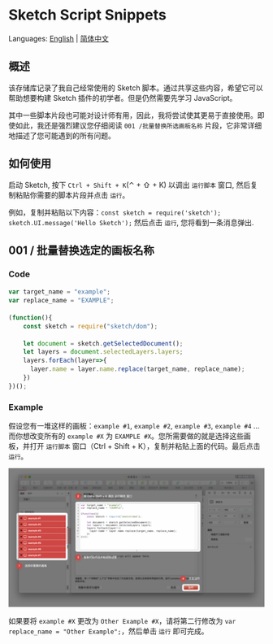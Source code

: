 # Sketch Script Snippets

Languages: [English](./README.md) | [简体中文](./README.zh.md)

## 概述

该存储库记录了我自己经常使用的 Sketch 脚本。通过共享这些内容，希望它可以帮助想要构建 Sketch 插件的初学者。但是仍然需要先学习 JavaScript。

其中一些脚本片段也可能对设计师有用，因此，我将尝试使其更易于直接使用。即使如此，我还是强烈建议您仔细阅读 `001 /批量替换所选画板名称` 片段，它非常详细地描述了您可能遇到的所有问题。

## 如何使用

启动 Sketch, 按下 `Ctrl + Shift + K`(⌃ + ⇧ + K) 以调出 `运行脚本` 窗口, 然后复制粘贴你需要的脚本片段并点击 `运行`。

例如，复制并粘贴以下内容：`const sketch = require('sketch'); sketch.UI.message('Hello Sketch');` 然后点击 `运行`, 您将看到一条消息弹出.

## 001 / 批量替换选定的画板名称

### Code

```javascript
var target_name = "example";
var replace_name = "EXAMPLE";

(function(){
    const sketch = require("sketch/dom");

    let document = sketch.getSelectedDocument();
    let layers = document.selectedLayers.layers;
    layers.forEach(layer=>{
      layer.name = layer.name.replace(target_name, replace_name);
    })
})();
```

### Example

假设您有一堆这样的画板：`example #1`, `example #2`, `example #3`, `example #4` ... 而你想改变所有的 `example #X` 为 `EXAMPLE #X`。您所需要做的就是选择这些画板，并打开 `运行脚本` 窗口（Ctrl + Shift + K），复制并粘贴上面的代码。最后点击 `运行`。

![](./assets/001-example.zh.png)

如果要将 `example #X` 更改为 `Other Example #X`，请将第二行修改为 `var replace_name = "Other Example";`，然后单击 `运行` 即可完成。